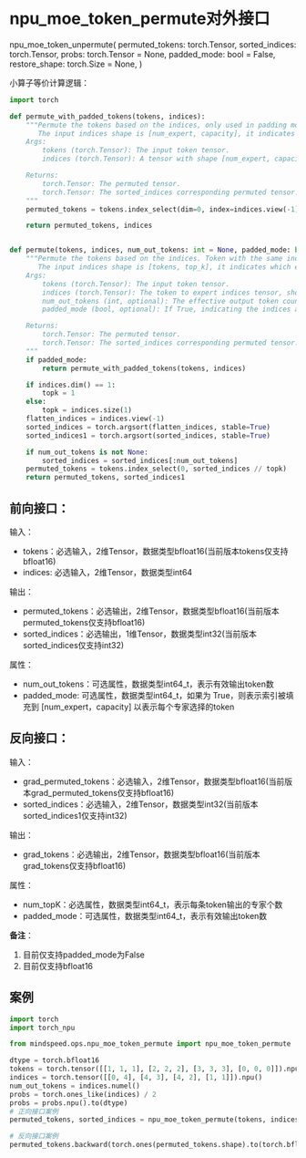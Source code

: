 # npu_moe_token_permute对外接口

npu_moe_token_unpermute(
        permuted_tokens: torch.Tensor,
        sorted_indices: torch.Tensor,
        probs: torch.Tensor = None,
        padded_mode: bool = False,
        restore_shape: torch.Size = None,
)

小算子等价计算逻辑：
```python
import torch

def permute_with_padded_tokens(tokens, indices):
    """Permute the tokens based on the indices, only used in padding mode. 
       The input indices shape is [num_expert, capacity], it indicates which tokens were selected by each expert separately.
    Args:
        tokens (torch.Tensor): The input token tensor.
        indices (torch.Tensor): A tensor with shape [num_expert, capacity], indicating the selected tokens for each expert.

    Returns:
        torch.Tensor: The permuted tensor.
        torch.Tensor: The sorted_indices corresponding permuted tensor.
    """
    permuted_tokens = tokens.index_select(dim=0, index=indices.view(-1))

    return permuted_tokens, indices


def permute(tokens, indices, num_out_tokens: int = None, padded_mode: bool = False):
    """Permute the tokens based on the indices. Token with the same index will be grouped together.
       The input indices shape is [tokens, top_k], it indicates which experts were selected by each token separately. 
    Args:
        tokens (torch.Tensor): The input token tensor.
        indices (torch.Tensor): The token to expert indices tensor, should have a shape of [num_tokens] or [num_tokens, topk].
        num_out_tokens (int, optional): The effective output token count, when enabling the capacity factor, should equal the number of tokens not dropped. By default, set to None, meaning no tokens are dropped.
        padded_mode (bool, optional): If True, indicating the indices are padded to [num_expert, capacity] to denote selected tokens per expert. Defaults to False.

    Returns:
        torch.Tensor: The permuted tensor.
        torch.Tensor: The sorted_indices corresponding permuted tensor.
    """
    if padded_mode:
        return permute_with_padded_tokens(tokens, indices)

    if indices.dim() == 1:
        topk = 1
    else:
        topk = indices.size(1)
    flatten_indices = indices.view(-1)
    sorted_indices = torch.argsort(flatten_indices, stable=True)
    sorted_indices1 = torch.argsort(sorted_indices, stable=True)

    if num_out_tokens is not None:
        sorted_indices = sorted_indices[:num_out_tokens]
    permuted_tokens = tokens.index_select(0, sorted_indices // topk)
    return permuted_tokens, sorted_indices1
```

## 前向接口：

输入：

- tokens：必选输入，2维Tensor，数据类型bfloat16(当前版本tokens仅支持bfloat16)
- indices: 必选输入，2维Tensor，数据类型int64

输出：

- permuted_tokens：必选输出，2维Tensor，数据类型bfloat16(当前版本permuted_tokens仅支持bfloat16)
- sorted_indices：必选输出，1维Tensor，数据类型int32(当前版本sorted_indices仅支持int32)

属性：

- num_out_tokens：可选属性，数据类型int64_t，表示有效输出token数
- padded_mode: 可选属性，数据类型int64_t，如果为 True，则表示索引被填充到 [num_expert，capacity] 以表示每个专家选择的token


## 反向接口：

输入：

- grad_permuted_tokens：必选输入，2维Tensor，数据类型bfloat16(当前版本grad_permuted_tokens仅支持bfloat16)
- sorted_indices：必选输入，2维Tensor，数据类型int32(当前版本sorted_indices1仅支持int32)

输出：

- grad_tokens：必选输出，2维Tensor，数据类型bfloat16(当前版本grad_tokens仅支持bfloat16)

属性：

- num_topK：必选属性，数据类型int64_t，表示每条token输出的专家个数
- padded_mode：可选属性，数据类型int64_t，表示有效输出token数


**备注**：
1. 目前仅支持padded_mode为False
2. 目前仅支持bfloat16



## 案例

```python
import torch
import torch_npu

from mindspeed.ops.npu_moe_token_permute import npu_moe_token_permute

dtype = torch.bfloat16
tokens = torch.tensor([[1, 1, 1], [2, 2, 2], [3, 3, 3], [0, 0, 0]]).npu().to(dtype).requires_grad_(True)
indices = torch.tensor([[0, 4], [4, 3], [4, 2], [1, 1]]).npu()
num_out_tokens = indices.numel()
probs = torch.ones_like(indices) / 2
probs = probs.npu().to(dtype)
# 正向接口案例
permuted_tokens, sorted_indices = npu_moe_token_permute(tokens, indices, num_out_tokens)

# 反向接口案例
permuted_tokens.backward(torch.ones(permuted_tokens.shape).to(torch.bfloat16).npu())

```